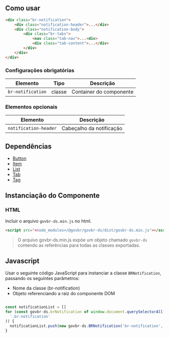 [version]: # (1.1.4)

## Como usar

```html
<div class="br-notification">
    <div class="notification-header">...</div>
    <div class="notification-body">
        <div class="br-tabs">
            <nav class="tab-nav">...<div>
            <div class="tab-content">...</div>
        </div>
    </div>
</div>
```

### Configurações obrigatórias

| Elemento          | Tipo   | Descrição               |
| ----------------- | ------ | ----------------------- |
| `br-notification` | classe | Container do componente |

### Elementos opcionais

| Elemento              | Descrição                |
| --------------------- | ------------------------ |
| `notification-header` | Cabeçalho da notificação |

## Dependências

- [Button](/components/button)
- [Item](/components/item)
- [List](/components/list)
- [Tab](/components/tab)
- [Tag](/components/tag)

## Instanciação do Componente

### HTML

Incluir o arquivo `govbr-ds.min.js` no html.

```html
<script src="<node_modules>/@govbr/govbr-ds/dist/govbr-ds.min.js"></script>
```

> O arquivo govbr-ds.min.js expõe um objeto chamado `govbr-ds` contendo as referências para todas as classes exportadas.

## Javascript

Usar o seguinte código JavaScript para instanciar a classe `BRNotification`, passando os seguintes parâmetros:

- Nome da classe (br-notification)
- Objeto referenciando a raiz do componente DOM

```javascript

const notificationList = []
for (const govbr-ds.brNotification of window.document.querySelectorAll(
  '.br-notification'
)) {
  notificationList.push(new govbr-ds.BRNotification('br-notification', brNotification))
}
```

